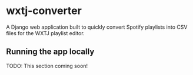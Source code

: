 # wxtj-converter
A Django web application built to quickly convert Spotify playlists into CSV files for the WXTJ playlist editor.

## Running the app locally
TODO: This section coming soon!